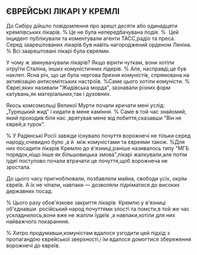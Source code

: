 ## ЄВРЕЙСЬКІ ЛІКАРІ У КРЕМЛІ

До Сибіру дійшло повідомлення про арешт десяти або одинадцяти кремлівських лікарів.
% Це не була непередбачувана подія.
%  Цей інцидент публікували та коментували агенти ТАСС,радіо та преса.
Серед заарештованих лікарів був навіть нагороджений орденом Леніна.
% Всі заарештовані лікарі була євреями.

У чому ж звинувачували лікарів?
Якщо вірити чуткам, вони хотіли отруїти Сталіна, інших комуністичних лідерів.
% Але, насправді,це був наклеп.
Ясна річ, що це була чергова брехня комуністів, спрямована на активізацію антисемітських настроїв.
%Саме цього хотіли комуністи.
% Євреї,яких називали "Жидівська морда", зазнавали різних форм катувань,як матеріальних,так і духовних.

Якось комсомольці Великої Мурти почали кричати мені услід: „Турецький жид” і кидати в мене каміння.
% Саме в той час знайомий, який проходив біля нас ,врятував мене від побиття,сказавши "Він не єврей,а турок".

% У Радянські Росії завжди існувало почуття ворожнечі не тільки серед народу,очевидно було ,а й  між комуністами та євреями також.
%Для них посадити лікарів Кремлю до в'язниці,раніше називалось типу "МГБ порядок,ніщо інше як більшовицька змова",лікарі жалкували,але потім іудеї поступово почали втрачати це почуття,щоб ворожнеча не зростала.


До цього часу пригноблювали, позбавляли майна, свободи усіх, окрім євреїв.
А їх не чіпали, навпаки — дозволяли підніматися до високих державних посад.

% Цього разу обов'язкове закриття лікарів  Кремлю у в'язниці об'єднавши  російський народ почуттями злості та помсти,в той же час ускладнилось,вони вже не жаліли іудеїв ,а навпаки,хотіли для них найважчого покаранння.

% Хитро продумавши,комуністам вдалося узгодити цей підхід з пропагандою єврейської зверхності,і їм вдалося домогтися збереження ворожнечі до євреїв.